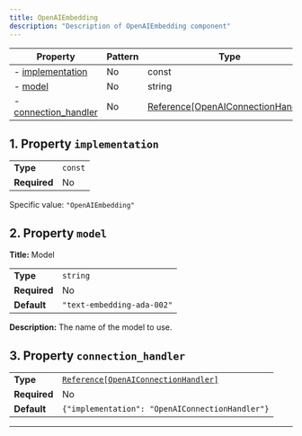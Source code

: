 ```yaml
---
title: OpenAIEmbedding
description: "Description of OpenAIEmbedding component"
---
```


| Property                                     | Pattern | Type                               | Deprecated | Definition | Title/Description |
| -------------------------------------------- | ------- | ---------------------------------- | ---------- | ---------- | ----------------- |
| - [implementation](#implementation )         | No      | const                              | No         | -          | -                 |
| - [model](#model )                           | No      | string                             | No         | -          | Model             |
| - [connection_handler](#connection_handler ) | No      | [Reference[OpenAIConnectionHandler]](/docs/components/openaiconnectionhandler/overview) | No         | -          | -                 |

## <a name="implementation"></a>1. Property `implementation`

|              |         |
| ------------ | ------- |
| **Type**     | `const` |
| **Required** | No      |

Specific value: `"OpenAIEmbedding"`

## <a name="model"></a>2. Property `model`

**Title:** Model

|              |                            |
| ------------ | -------------------------- |
| **Type**     | `string`                   |
| **Required** | No                         |
| **Default**  | `"text-embedding-ada-002"` |

**Description:** The name of the model to use.

## <a name="connection_handler"></a>3. Property `connection_handler`

|              |                                                 |
| ------------ | ----------------------------------------------- |
| **Type**     | [`Reference[OpenAIConnectionHandler]`](/docs/components/openaiconnectionhandler/overview)            |
| **Required** | No                                              |
| **Default**  | `{"implementation": "OpenAIConnectionHandler"}` |

----------------------------------------------------------------------------------------------------------------------------

